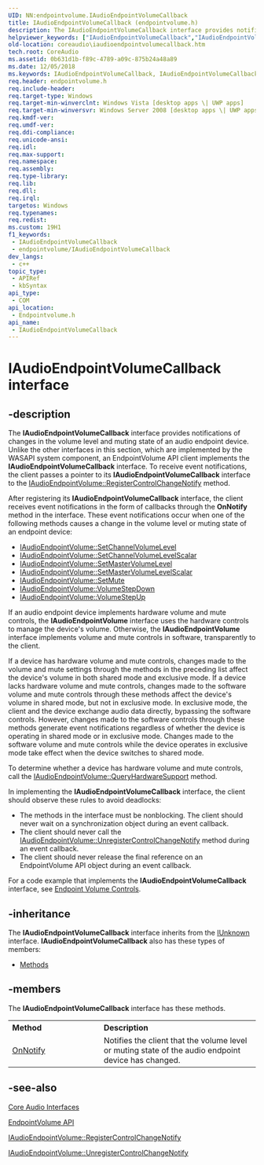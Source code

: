 ```yaml
---
UID: NN:endpointvolume.IAudioEndpointVolumeCallback
title: IAudioEndpointVolumeCallback (endpointvolume.h)
description: The IAudioEndpointVolumeCallback interface provides notifications of changes in the volume level and muting state of an audio endpoint device.
helpviewer_keywords: ["IAudioEndpointVolumeCallback","IAudioEndpointVolumeCallback interface [Core Audio]","IAudioEndpointVolumeCallback interface [Core Audio]","described","coreaudio.iaudioendpointvolumecallback","endpointvolume/IAudioEndpointVolumeCallback"]
old-location: coreaudio\iaudioendpointvolumecallback.htm
tech.root: CoreAudio
ms.assetid: 0b631d1b-f89c-4789-a09c-875b24a48a89
ms.date: 12/05/2018
ms.keywords: IAudioEndpointVolumeCallback, IAudioEndpointVolumeCallback interface [Core Audio], IAudioEndpointVolumeCallback interface [Core Audio],described, coreaudio.iaudioendpointvolumecallback, endpointvolume/IAudioEndpointVolumeCallback
req.header: endpointvolume.h
req.include-header: 
req.target-type: Windows
req.target-min-winverclnt: Windows Vista [desktop apps \| UWP apps]
req.target-min-winversvr: Windows Server 2008 [desktop apps \| UWP apps]
req.kmdf-ver: 
req.umdf-ver: 
req.ddi-compliance: 
req.unicode-ansi: 
req.idl: 
req.max-support: 
req.namespace: 
req.assembly: 
req.type-library: 
req.lib: 
req.dll: 
req.irql: 
targetos: Windows
req.typenames: 
req.redist: 
ms.custom: 19H1
f1_keywords:
 - IAudioEndpointVolumeCallback
 - endpointvolume/IAudioEndpointVolumeCallback
dev_langs:
 - c++
topic_type:
 - APIRef
 - kbSyntax
api_type:
 - COM
api_location:
 - Endpointvolume.h
api_name:
 - IAudioEndpointVolumeCallback
---
```


# IAudioEndpointVolumeCallback interface


## -description

The <b>IAudioEndpointVolumeCallback</b> interface provides notifications of changes in the volume level and muting state of an audio endpoint device. Unlike the other interfaces in this section, which are implemented by the WASAPI system component, an EndpointVolume API client implements the <b>IAudioEndpointVolumeCallback</b> interface. To receive event notifications, the client passes a pointer to its <b>IAudioEndpointVolumeCallback</b> interface to the <a href="/windows/desktop/api/endpointvolume/nf-endpointvolume-iaudioendpointvolume-registercontrolchangenotify">IAudioEndpointVolume::RegisterControlChangeNotify</a> method.

After registering its <b>IAudioEndpointVolumeCallback</b> interface, the client receives event notifications in the form of callbacks through the <b>OnNotify</b> method in the interface. These event notifications occur when one of the following methods causes a change in the volume level or muting state of an endpoint device:

<ul>
<li>
<a href="/windows/desktop/api/endpointvolume/nf-endpointvolume-iaudioendpointvolume-setchannelvolumelevel">IAudioEndpointVolume::SetChannelVolumeLevel</a>
</li>
<li>
<a href="/windows/desktop/api/endpointvolume/nf-endpointvolume-iaudioendpointvolume-setchannelvolumelevelscalar">IAudioEndpointVolume::SetChannelVolumeLevelScalar</a>
</li>
<li>
<a href="/windows/desktop/api/endpointvolume/nf-endpointvolume-iaudioendpointvolume-setmastervolumelevel">IAudioEndpointVolume::SetMasterVolumeLevel</a>
</li>
<li>
<a href="/windows/desktop/api/endpointvolume/nf-endpointvolume-iaudioendpointvolume-setmastervolumelevelscalar">IAudioEndpointVolume::SetMasterVolumeLevelScalar</a>
</li>
<li>
<a href="/windows/desktop/api/endpointvolume/nf-endpointvolume-iaudioendpointvolume-setmute">IAudioEndpointVolume::SetMute</a>
</li>
<li>
<a href="/windows/desktop/api/endpointvolume/nf-endpointvolume-iaudioendpointvolume-volumestepdown">IAudioEndpointVolume::VolumeStepDown</a>
</li>
<li>
<a href="/windows/desktop/api/endpointvolume/nf-endpointvolume-iaudioendpointvolume-volumestepup">IAudioEndpointVolume::VolumeStepUp</a>
</li>
</ul>
If an audio endpoint device implements hardware volume and mute controls, the <b>IAudioEndpointVolume</b> interface uses the hardware controls to manage the device's volume. Otherwise, the <b>IAudioEndpointVolume</b> interface implements volume and mute controls in software, transparently to the client.

If a device has hardware volume and mute controls, changes made to the volume and mute settings through the methods in the preceding list affect the device's volume in both shared mode and exclusive mode. If a device lacks hardware volume and mute controls, changes made to the software volume and mute controls through these methods affect the device's volume in shared mode, but not in exclusive mode. In exclusive mode, the client and the device exchange audio data directly, bypassing the software controls. However, changes made to the software controls through these methods generate event notifications regardless of whether the device is operating in shared mode or in exclusive mode. Changes made to the software volume and mute controls while the device operates in exclusive mode take effect when the device switches to shared mode.

To determine whether a device has hardware volume and mute controls, call the <a href="/windows/desktop/api/endpointvolume/nf-endpointvolume-iaudioendpointvolume-queryhardwaresupport">IAudioEndpointVolume::QueryHardwareSupport</a> method.

In implementing the <b>IAudioEndpointVolumeCallback</b> interface, the client should observe these rules to avoid deadlocks:

<ul>
<li>The methods in the interface must be nonblocking. The client should never wait on a synchronization object during an event callback.</li>
<li>The client should never call the <a href="/windows/desktop/api/endpointvolume/nf-endpointvolume-iaudioendpointvolume-unregistercontrolchangenotify">IAudioEndpointVolume::UnregisterControlChangeNotify</a> method during an event callback.</li>
<li>The client should never release the final reference on an EndpointVolume API object during an event callback.</li>
</ul>
For a code example that implements the <b>IAudioEndpointVolumeCallback</b> interface, see <a href="/windows/desktop/CoreAudio/endpoint-volume-controls">Endpoint Volume Controls</a>.

## -inheritance

The <b xmlns:loc="http://microsoft.com/wdcml/l10n">IAudioEndpointVolumeCallback</b> interface inherits from the <a href="/windows/desktop/api/unknwn/nn-unknwn-iunknown">IUnknown</a> interface. <b>IAudioEndpointVolumeCallback</b> also has these types of members:
<ul>
<li><a href="https://docs.microsoft.com/">Methods</a></li>
</ul>

## -members

The <b>IAudioEndpointVolumeCallback</b> interface has these methods.
<table class="members" id="memberListMethods">
<tr>
<th align="left" width="37%">Method</th>
<th align="left" width="63%">Description</th>
</tr>
<tr data="declared;">
<td align="left" width="37%">
<a href="/windows/desktop/api/endpointvolume/nf-endpointvolume-iaudioendpointvolumecallback-onnotify">OnNotify</a>
</td>
<td align="left" width="63%">
Notifies the client that the volume level or muting state of the audio endpoint device has changed.

</td>
</tr>
</table>

## -see-also

<a href="/windows/desktop/CoreAudio/core-audio-interfaces">Core Audio Interfaces</a>



<a href="/windows/desktop/CoreAudio/endpointvolume-api">EndpointVolume API</a>



<a href="/windows/desktop/api/endpointvolume/nf-endpointvolume-iaudioendpointvolume-registercontrolchangenotify">IAudioEndpointVolume::RegisterControlChangeNotify</a>



<a href="/windows/desktop/api/endpointvolume/nf-endpointvolume-iaudioendpointvolume-unregistercontrolchangenotify">IAudioEndpointVolume::UnregisterControlChangeNotify</a>